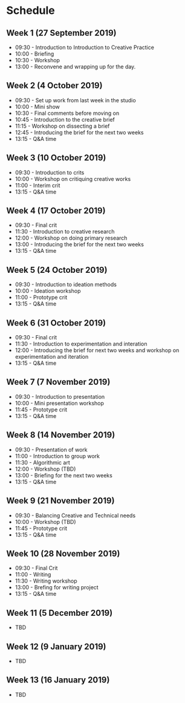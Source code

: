 # Schedule
## Week 1 (27 September 2019)
- 09:30 - Introduction to Introduction to Creative Practice
- 10:00 - Briefing
- 10:30 - Workshop
- 13:00 - Reconvene and wrapping up for the day.

## Week 2 (4 October 2019)
- 09:30 - Set up work from last week in the studio
- 10:00 - Mini show
- 10:30 - Final comments before moving on
- 10:45 - Introduction to the creative brief
- 11:15 - Workshop on dissecting a brief
- 12:45 - Introducing the brief for the next two weeks
- 13:15 - Q&A time

## Week 3 (10 October 2019)
- 09:30 - Introduction to crits
- 10:00 - Workshop on critiquing creative works
- 11:00 - Interim crit
- 13:15 - Q&A time

## Week 4 (17 October 2019)
- 09:30 - Final crit
- 11:30 - Introduction to creative research
- 12:00 - Workshop on doing primary research
- 13:00 - Introducing the brief for the next two weeks
- 13:15 - Q&A time

## Week 5 (24 October 2019)
- 09:30 - Introduction to ideation methods
- 10:00 - Ideation workshop
- 11:00 - Prototype crit
- 13:15 - Q&A time

## Week 6 (31 October 2019)
- 09:30 - Final crit
- 11:30 - Introduction to experimentation and interation
- 12:00 - Introducing the brief for next two weeks and workshop on experimentation and iteration
- 13:15 - Q&A time

## Week 7 (7 November 2019)
- 09:30 - Introduction to presentation
- 10:00 - Mini presentation workshop
- 11:45 - Prototype crit
- 13:15 - Q&A time

## Week 8 (14 November 2019)
- 09:30 - Presentation of work
- 11:00 - Introduction to group work
- 11:30 - Algorithmic art
- 12:00 - Workshop (TBD)
- 13:00 - Briefing for the next two weeks
- 13:15 - Q&A time

## Week 9 (21 November 2019)
- 09:30 - Balancing Creative and Technical needs
- 10:00 - Workshop (TBD)
- 11:45 - Prototype crit
- 13:15 - Q&A time

## Week 10 (28 November 2019)
- 09:30 - Final Crit
- 11:00 - Writing
- 11:30 - Writing workshop
- 13:00 - Brefing for writing project
- 13:15 - Q&A time

## Week 11 (5 December 2019)
- TBD

## Week 12 (9 January 2019)
- TBD

## Week 13 (16 January 2019)
- TBD
